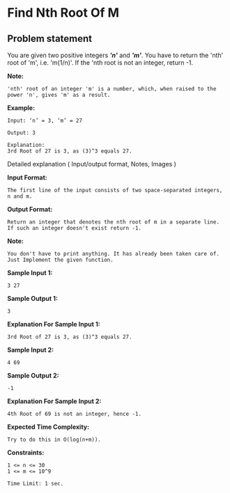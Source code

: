Find Nth Root Of M
==================

Problem statement
-----------------

You are given two positive integers _**'n'**_ and _**'m'**_. You have to return the 'nth' root of 'm', i.e. 'm(1/n)'. If the 'nth root is not an integer, return -1.

  

**Note:**

    'nth' root of an integer 'm' is a number, which, when raised to the power 'n', gives 'm' as a result.
    

  

**Example:**

    Input: ‘n’ = 3, ‘m’ = 27
    
    Output: 3
    
    Explanation: 
    3rd Root of 27 is 3, as (3)^3 equals 27.
    

  

Detailed explanation ( Input/output format, Notes, Images )

**Input Format:**

    The first line of the input consists of two space-separated integers, n and m.
    

  

**Output Format:**

    Return an integer that denotes the nth root of m in a separate line. If such an integer doesn't exist return -1.
    

  

**Note:**

    You don't have to print anything. It has already been taken care of. Just Implement the given function.
    

**Sample Input 1:**

    3 27
    

  

**Sample Output 1:**

    3
    

  

**Explanation For Sample Input 1:**

    3rd Root of 27 is 3, as (3)^3 equals 27.
    

  

**Sample Input 2:**

    4 69
    

  

**Sample Output 2:**

    -1
    

  

**Explanation For Sample Input 2:**

    4th Root of 69 is not an integer, hence -1.
    

  

**Expected Time Complexity:**

    Try to do this in O(log(n+m)).
    

  

**Constraints:**

    1 <= n <= 30
    1 <= m <= 10^9
    
    Time Limit: 1 sec.
